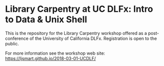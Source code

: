 # Library Carpentry at UC DLFx: Intro to Data & Unix Shell
This is the repository for the Library Carpentry workshop offered as a post-conference of the University of California DLFx. Registration is open to the public. 

For more information see the workshop web site: https://ljsmart.github.io/2018-03-01-UCDLF/
